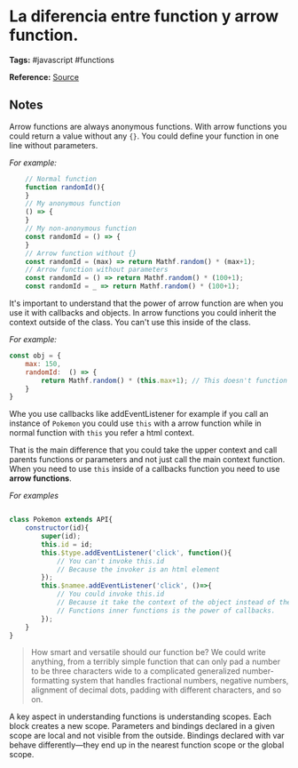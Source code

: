 # La diferencia entre function y arrow function.

**Tags:** #javascript #functions

**Reference:** [Source](https://www.youtube.com/watch?v=ShUgAiSY6Gk&ab_channel=LeonidasEsteban)

## Notes

Arrow functions are always anonymous functions. With arrow functions you could return a value without any `{}`. You could define your function in one line without parameters.  

_For example:_

```javascript
    // Normal function
    function randomId(){
    }
    // My anonymous function
    () => {
    }
    // My non-anonymous function
    const randomId = () => {
    } 
    // Arrow function without {}
    const randomId = (max) => return Mathf.random() * (max+1);
    // Arrow function without parameters
    const randomId = () => return Mathf.random() * (100+1);
    const randomId = _ => return Mathf.random() * (100+1);
```

It's important to understand that the power of arrow function are when you use it with callbacks and objects. In arrow functions you could inherit the context outside of the class. You can't use this inside of the class.

_For example:_

```javascript
const obj = {
    max: 150,
    randomId:  () => {
        return Mathf.random() * (this.max+1); // This doesn't function properly because take the context and not the object. Instead you could use normal functions.
    }
}
```

Whe you use callbacks like addEventListener for example if you call an instance of `Pokemon` you could use `this` with a arrow function while in normal function with `this` you refer a html context. 

That is the main difference that you could take the upper context and call parents functions or parameters and not just call the main context function. When you need to use `this` inside of a callbacks function you need to use **arrow functions**.

_For examples_

```javascript

class Pokemon extends API{
    constructor(id){
        super(id);
        this.id = id;
        this.$type.addEventListener('click', function(){
            // You can't invoke this.id
            // Because the invoker is an html element
        });
        this.$namee.addEventListener('click', ()=>{
            // You could invoke this.id
            // Because it take the context of the object instead of the caller.
            // Functions inner functions is the power of callbacks.
        });
    }
}
```

> How smart and versatile should our function be? We could write anything, from a terribly simple function that can only pad a number to be three characters wide to a complicated generalized number-formatting system that handles fractional numbers, negative numbers, alignment of decimal dots, padding with different characters, and so on.

A key aspect in understanding functions is understanding scopes. Each block creates a new scope. Parameters and bindings declared in a given scope are local and not visible from the outside. Bindings declared with var behave differently—they end up in the nearest function scope or the global scope.